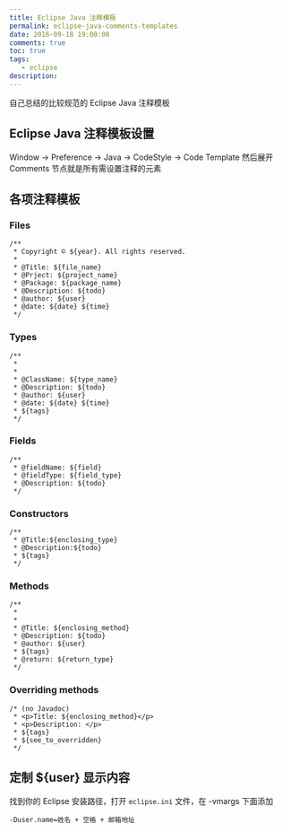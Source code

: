 ```yaml
---
title: Eclipse Java 注释模板
permalink: eclipse-java-comments-templates
date: 2016-09-18 19:00:00
comments: true
toc: true
tags:
   - eclipse
description:
---
```


自己总结的比较规范的 Eclipse Java 注释模板

## Eclipse Java 注释模板设置

Window -> Preference -> Java -> CodeStyle -> Code Template 然后展开 Comments 节点就是所有需设置注释的元素

<!-- more -->

## 各项注释模板

### Files

```
/**
 * Copyright © ${year}. All rights reserved.
 *
 * @Title: ${file_name}
 * @Prject: ${project_name}
 * @Package: ${package_name}
 * @Description: ${todo}
 * @author: ${user}
 * @date: ${date} ${time}
 */
```

### Types

```
/**
 *
 *
 * @ClassName: ${type_name}
 * @Description: ${todo}
 * @author: ${user}
 * @date: ${date} ${time}
 * ${tags}
 */
```

### Fields

```
/**
 * @fieldName: ${field}
 * @fieldType: ${field_type}
 * @Description: ${todo}
 */
```

### Constructors

```
/**
 * @Title:${enclosing_type}
 * @Description:${todo}
 * ${tags}
 */
```

### Methods

```
/**
 *
 *
 * @Title: ${enclosing_method}
 * @Description: ${todo}
 * @author: ${user}
 * ${tags}
 * @return: ${return_type}
 */
```

### Overriding methods

```
/* (no Javadoc)
 * <p>Title: ${enclosing_method}</p>
 * <p>Description: </p>
 * ${tags}
 * ${see_to_overridden}
 */
```

## 定制 ${user} 显示内容

找到你的 Eclipse 安装路径，打开 `eclipse.ini` 文件，在 -vmargs 下面添加

```
-Duser.name=姓名 + 空格 + 邮箱地址
```
